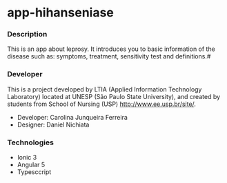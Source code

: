 # app-hihanseniase

### Description

This is an app about leprosy. It introduces you to basic information of the disease such as: symptoms, treatment, 
sensitivity test and definitions.#

### Developer
This is a project developed by LTIA (Applied Information Technology Laboratory) located at UNESP (São Paulo State University), and created by students from School of Nursing (USP) http://www.ee.usp.br/site/.

* Developer: Carolina Junqueira Ferreira
* Designer: Daniel Nichiata

### Technologies 

* Ionic 3
* Angular 5
* Typesccript
